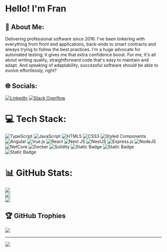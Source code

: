 # Hello! I'm Fran

## 💫 About Me:
Delivering professional software since 2016. I've been tinkering with everything from front end applications, back-ends to smart contracts and always trying to follow the best practices. I'm a huge advocate for automated testing; it gives me that extra confidence boost. For me, it's all about writing quality, straightforward code that's easy to maintain and adapt. And speaking of adaptability, successful software should be able to evolve effortlessly, right?


## 🌐 Socials:
[![LinkedIn](https://img.shields.io/badge/LinkedIn-%230077B5.svg?logo=linkedin&logoColor=white)](https://linkedin.com/in/0fprod) [![Stack Overflow](https://img.shields.io/badge/-Stackoverflow-FE7A16?logo=stack-overflow&logoColor=white)](https://stackoverflow.com/users/4271767) 

# 💻 Tech Stack:
![TypeScript](https://img.shields.io/badge/typescript-%23007ACC.svg?style=flat-square&logo=typescript&logoColor=white) ![JavaScript](https://img.shields.io/badge/javascript-%23323330.svg?style=flat-square&logo=javascript&logoColor=%23F7DF1E) ![HTML5](https://img.shields.io/badge/html5-%23E34F26.svg?style=flat-square&logo=html5&logoColor=white) ![CSS3](https://img.shields.io/badge/css3-%231572B6.svg?style=flat-square&logo=css3&logoColor=white) ![Styled Components](https://img.shields.io/badge/styled--components-DB7093?style=flat-square&logo=styled-components&logoColor=white) ![Angular](https://img.shields.io/badge/angular-%23DD0031.svg?style=flat-square&logo=angular&logoColor=white) ![Vue.js](https://img.shields.io/badge/vuejs-%2335495e.svg?style=flat-square&logo=vuedotjs&logoColor=%234FC08D) ![React](https://img.shields.io/badge/react-%2320232a.svg?style=flat-square&logo=react&logoColor=%2361DAFB) ![Next JS](https://img.shields.io/badge/Next-black?style=flat-square&logo=next.js&logoColor=white) ![NestJS](https://img.shields.io/badge/nestjs-%23E0234E.svg?style=flat-square&logo=nestjs&logoColor=white) ![Express.js](https://img.shields.io/badge/express.js-%23404d59.svg?style=flat-square&logo=express&logoColor=%2361DAFB) ![NodeJS](https://img.shields.io/badge/node.js-6DA55F?style=flat-square&logo=node.js&logoColor=white) ![NetCore](https://img.shields.io/badge/Netcore-8A2BE2?style=flat&logo=dotnet)
![Docker](https://img.shields.io/badge/docker-%230db7ed.svg?style=flat-square&logo=docker&logoColor=white) ![Solidity](https://img.shields.io/badge/Solidity-%23363636.svg?style=flat-square&logo=solidity&logoColor=white) ![Static Badge](https://img.shields.io/badge/Hardhat-gray?style=flat&logo=Ethereum) ![Static Badge](https://img.shields.io/badge/Foundry-gray?style=flat&logo=Ethereum) ![Static Badge](https://img.shields.io/badge/wagmi-blue?style=flat&logo=wagmi)


# 📊 GitHub Stats:
![](https://github-readme-stats.vercel.app/api?username=0fprod&theme=default&hide_border=false&include_all_commits=false&count_private=false)<br/>
![](https://github-readme-streak-stats.herokuapp.com/?user=0fprod&theme=default&hide_border=false)<br/>
![](https://github-readme-stats.vercel.app/api/top-langs/?username=0fprod&theme=default&hide_border=false&include_all_commits=false&count_private=false&layout=compact)

## 🏆 GitHub Trophies
![](https://github-profile-trophy.vercel.app/?username=0fprod&theme=algolia&no-frame=true&no-bg=false&margin-w=4)

---
[![](https://visitcount.itsvg.in/api?id=0fprod&icon=0&color=7)](https://visitcount.itsvg.in)

<!-- Proudly created with GPRM ( https://gprm.itsvg.in ) -->
